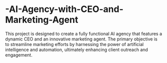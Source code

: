 # -AI-Agency-with-CEO-and-Marketing-Agent
This project is designed to create a fully functional AI agency that features a dynamic CEO and an innovative marketing agent. The primary objective is to streamline marketing efforts by harnessing the power of artificial intelligence and automation, ultimately enhancing client outreach and engagement.
